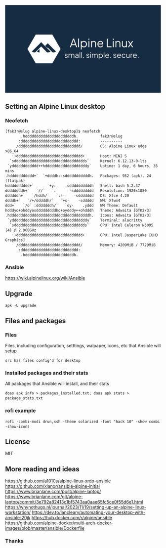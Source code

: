 <div align="center">
	<img src="src/images/alpine.jpg">
</div>

## Setting an Alpine Linux desktop

### Neofetch

```shell
[fak3r@slug alpine-linux-desktop]$ neofetch
       .hddddddddddddddddddddddh.          fak3r@slug
      :dddddddddddddddddddddddddd:         ----------
     /dddddddddddddddddddddddddddd/        OS: Alpine Linux edge x86_64
    +dddddddddddddddddddddddddddddd+       Host: MINI S
  `sdddddddddddddddddddddddddddddddds`     Kernel: 6.12.13-0-lts
 `ydddddddddddd++hdddddddddddddddddddy`    Uptime: 1 day, 6 hours, 35 mins
.hddddddddddd+`  `+ddddh:-sdddddddddddh.   Packages: 952 (apk), 24 (flatpak)
hdddddddddd+`      `+y:    .sddddddddddh   Shell: bash 5.2.37
ddddddddh+`   `//`   `.`     -sddddddddd   Resolution: 1920x1080
ddddddh+`   `/hddh/`   `:s-    -sddddddd   DE: Xfce 4.20
ddddh+`   `/+/dddddh/`   `+s-    -sddddd   WM: Xfwm4
ddd+`   `/o` :dddddddh/`   `oy-    .yddd   WM Theme: Default
hdddyo+ohddyosdddddddddho+oydddy++ohdddh   Theme: Adwaita [GTK2/3]
.hddddddddddddddddddddddddddddddddddddh.   Icons: Adwaita [GTK2/3]
 `yddddddddddddddddddddddddddddddddddy`    Terminal: alacritty
  `sdddddddddddddddddddddddddddddddds`     CPU: Intel Celeron N5095 (4) @ 2.900GHz
    +dddddddddddddddddddddddddddddd+       GPU: Intel JasperLake [UHD Graphics]
     /dddddddddddddddddddddddddddd/        Memory: 4209MiB / 7729MiB
      :dddddddddddddddddddddddddd:
       .hddddddddddddddddddddddh.
```

### Ansible

https://wiki.alpinelinux.org/wiki/Ansible	

## Upgrade

```shell
apk -U upgrade
```

## Files and packages

### Files

Files, including configuration, setttings, walpaper, icons, etc that Ansible will setup

```shell
src has files config'd for desktop
```

### Installed packages and their stats

All packages that Ansible will install, and their stats

```shell
doas apk info > packages_installed.txt; doas apk stats > package_stats.txt
```

### rofi example

```shell
rofi -combi-modi drun,ssh -theme solarized -font "hack 10" -show combi -show-icons
```

## License

MIT

## More reading and ideas

https://github.com/a1010s/alpine-linux-xrdp-ansible
https://github.com/xlanor/ansible-alpine-initial
https://www.brianlane.com/post/alpine-laptop/
https://www.brianlane.com/git/alpine-laptop/commit/3e792a82413c1bf5743aa0aae65fc5ce0f55d6e1.html
https://whynothugo.nl/journal/2023/11/19/setting-up-an-alpine-linux-workstation/
https://dev.to/iancleary/automating-your-desktop-with-ansible-20jk
https://hub.docker.com/r/alpine/ansible
https://github.com/alpine-docker/multi-arch-docker-images/blob/master/ansible/Dockerfile

### Thanks
